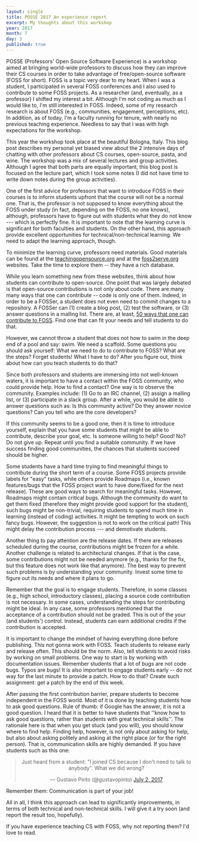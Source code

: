 ```yaml
---
layout: single
title: POSSE 2017 An experience report
excerpt: My thoughts about this workshop
year: 2017
month: 7
day: 3
published: true
---
```


POSSE (Professors' Open Source Software Experience) is a workshop aimed at bringing world-wide professors to discuss how they can improve their CS courses in order to take advantage of free/open-source software (FOSS for short). FOSS is a topic very dear to my heart. When I was a student, I participated in several FOSS conferences and I also used to contribute to some FOSS projects. As a researcher (and, eventually, as a professor) I shifted my interest a bit. Although I'm not coding as much as I would like to, I'm still interested in FOSS. Indeed, some of my research research is about FOSS (e.g., communities, engagement, perceptions, etc). In addition, as of today, I'm a faculty running for tenure, with nearly no previous teaching experience. Needless to say that I was with high expectations for the workshop.

This year the workshop took place at the beautiful Bologna, Italy. This blog post describes my personal yet biased view about the 2 intensive days of chatting with other professors about CS courses, open-source, pasta, and wine. The workshop was a mix of several lectures and group activities. Although I agree that both parts are equally important, this blog post is focused on the lecture part, which I took some notes  (I did not have time to write down notes during the group activities).

One of the first advice for professors that want to introduce FOSS in their courses is to inform students upfront that the course will not be a normal one. That is, the professor is not supposed to know everything about the FOSS under study (in fact, depending on the FOSS, no one knows), although, professors have to figure out with students what they do not know --- which is perfectly fine. It is important to note that the learning curve is significant for both faculties and students. On the other hand, this approach provide excellent opportunities for technical/non-technical learning. We need to adapt the learning approach, though.

To minimize the learning curve, professors need materials. Good materials can be found at the [teachingopensource.org](http://teachingopensource.org/) and at the [foss2serve.org](http://foss2serve.org/) websites. Take the time to explore them -- they have a rich database.

While you learn something new from these websites, think about how students can contribute to open-source. One point that was largely debated is that open-source contributions is not only about code. There are many many ways that one can contribute -- code is only one of them. Indeed, in order to be a FOSSer, a student does not even need to commit changes to a repository. A FOSSer can (1) create a blog post, (2) test the software, or (3) answer questions in a malling list. There are, at least, [50 ways that one can contribute to FOSS](http://foss2serve.org/index.php/50_Ways_to_be_a_FOSSer). Find one that can fit your needs and tell students to do that.

However, we cannot throw a student that does not how to swim in the deep end of a pool and say: swim. We need a scaffold. Some questions you should ask yourself: What we need to do to contribute to FOSS? What are the steps? Forget students! What I have to do? After you figure out, think about how can you teach students to do that?

Since both professors and students are immersing into not well-known waters, it is important to have a contact within the FOSS community, who could provide help. How to find a contact? One way is to observe the community. Examples include: (1) Go to an IRC channel, (2) assign a malling list, or (3) participate in a slack group. After a while, you would be able to answer questions such as: Is this community active? Do they answer novice questions? Can you tell who are the core developers?

If this community seems to be a good one, then it is time to introduce yourself, explain that you have some students that might be able to contribute, describe your goal, etc. Is someone willing to help? Good! No? Do not give up. Repeat until you find a suitable community. If we have success finding good communities, the chances that students succeed should be higher.

Some students have a hard time trying to find meaningful things to contribute during the short term of a course. Some FOSS projects provide labels for "easy" tasks, while others provide Roadmaps (i.e., known features/bugs that the FOSS project want to have done/fixed for the next release). These are good ways to search for meaningful tasks. However, Roadmaps might contain critical bugs. Although the community do want to get them fixed (therefore they might provide good support for the student), such bugs might be non-trivial, requiring students to spend much time in learning (instead of coding) activities. It might be tempting to work on such fancy bugs. However, the suggestion is not to work on the critical path! This might delay the contribution process --- and demotivate students.

Another thing to pay attention are the release dates. If there are releases scheduled during the course, contributions might be frozen for a while. Another challenge is related to architectural changes. If that is the case, some contributions might not be needed anymore (e.g., thanks for the fix, but this feature does not work like that anymore). The best way to prevent such problems is by understanding your community. Invest some time to figure out its needs and where it plans to go.

Remember that the goal is to engage students. Therefore, in some classes (e.g., high school, introductory classes), placing a source code contribution is not necessary. In some cases, understanding the steps for contributing might be ideal. In any case, some professors mentioned that the acceptance of a contribution should not be graded. This is out of the your (and students') control. Instead, students can earn additional credits if the contribution is accepted.

It is important to change the mindset of having everything done before publishing. This not gonna work with FOSS. Teach students to release early and release often. This should be the norm. Also, tell students to avoid risks by working on small problems. One way to start is by working with documentation issues. Remember students that a lot of bugs are not code bugs. Typos are bugs! It is also important to engage students early -- do not way for the last minute to provide a patch. How to do that? Create such assignment: get a patch by the end of this week.

After passing the first contribution barrier, prepare students to become independent in the FOSS world. Most of it is done by teaching students how to ask good questions. Rule of thumb: if Google has the answer, it is not a good question. I heard that it is better to have students that ''know how to ask good questions, rather than students with great technical skills''. The rationale here is that when you get stuck (and you will), you should know where to find help. Finding help, however, is not only about asking for help, but also about asking politely and asking at the right place (or for the right person). That is, communication skills are highly demanded. If you have students such as this one:

<center>
<blockquote class="twitter-tweet" data-partner="tweetdeck"><p lang="en" dir="ltr">Just heard from a student: &quot;I joined CS because I don&#39;t need to talk to anybody&quot;. What we did wrong?</p>&mdash; Gustavo Pinto (@gustavopinto) <a href="https://twitter.com/gustavopinto/status/881490978774945792">July 2, 2017</a></blockquote>
<script async src="//platform.twitter.com/widgets.js" charset="utf-8"></script>
</center>

Remember them: Communication is part of your job!

All in all, I think this approach can lead to significantly improvements, in terms of both technical and non-technical skills. I will give it a try soon (and report the result too, hopefully).

If you have experience teaching CS with FOSS, why not reporting them? I'd love to read.
